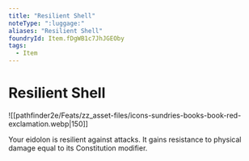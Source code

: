 ```yaml
---
title: "Resilient Shell"
noteType: ":luggage:"
aliases: "Resilient Shell"
foundryId: Item.fDgWB1c7JhJGEOby
tags:
  - Item
---
```


# Resilient Shell
![[pathfinder2e/Feats/zz_asset-files/icons-sundries-books-book-red-exclamation.webp|150]]

Your eidolon is resilient against attacks. It gains resistance to physical damage equal to its Constitution modifier.
